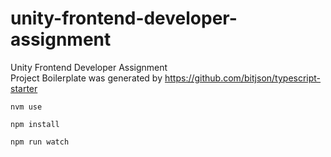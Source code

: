 # unity-frontend-developer-assignment

Unity Frontend Developer Assignment  
Project Boilerplate was generated by https://github.com/bitjson/typescript-starter

`nvm use`

`npm install`

`npm run watch`
